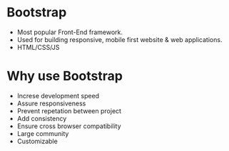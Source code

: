 # Bootstrap
<ul>
  <li>Most popular Front-End framework.</li>
  <li>Used for building responsive, mobile first website & web applications.</li>
  <li>HTML/CSS/JS</li>
</ul>
<h1>Why use Bootstrap</h1>
<ul>
  <li>Increse development speed</li>
  <li>Assure responsiveness</li>
  <li>Prevent repetation between project</li>
  <li>Add consistency</li>
  <li>Ensure cross browser compatibility</li>
  <li>Large community</li>
  <li>Customizable</li>
</ul> 
